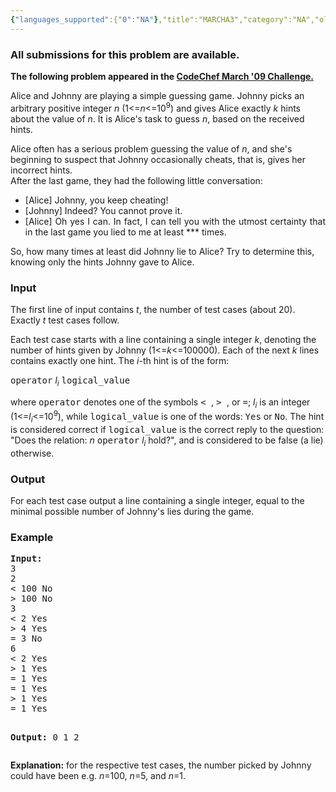 ```yaml
---
{"languages_supported":{"0":"NA"},"title":"MARCHA3","category":"NA","old_version":true,"problem_code":"MARCHA3","tags":{"0":"NA"},"layout":"problem"}
---
```


<h3> All submissions for this problem are available. </h3>
<p><strong>The following problem appeared in the <a href="http://www.codechef.com/MARCH09/">CodeChef March '09 Challenge.</a></strong></p>
<p>Alice and Johnny are playing a simple guessing game. Johnny picks an arbitrary positive integer <i>n</i> (1&lt;=<i>n</i>&lt;=10<sup>9</sup>) and gives Alice exactly <i>k</i> hints about the value of <i>n</i>. It is Alice's task to guess <i>n</i>, based on the received hints. </p>
<p>
Alice often has a serious problem guessing the value of <i>n</i>, and she's beginning to suspect that Johnny occasionally cheats, that is, gives her incorrect hints.<br />
After the last game, they had the following little conversation:</p>
<div align="justify">
<ul>
<li>[Alice] Johnny, you keep cheating!
</li><li>[Johnny] Indeed? You cannot prove it.
</li><li>[Alice] Oh yes I can. In fact, I can tell you with the utmost certainty that in the last game you lied to me at least *** times.
</li></ul>
</div>
<p>
So, how many times at least did Johnny lie to Alice? Try to determine this, knowing only the hints Johnny gave to Alice.</p>
<h3>Input</h3>
<p>The first line of input contains <i>t</i>, the number of test cases (about 20). Exactly <i>t</i> test cases follow. </p>
<p>Each test case starts with a line containing a single integer <i>k</i>, denoting the number of hints given by Johnny (1&lt;=<i>k</i>&lt;=100000). Each of the next <i>k</i> lines contains exactly one hint. The <i>i</i>-th hint is of the form:</p>
<p>
 <tt>operator</tt> <i>l<sub>i</sub></i> <tt>logical_value</tt>
</p>
<p>where <tt>operator</tt> denotes one of the symbols <tt>&lt; </tt>, <tt>> </tt>, or <tt>=</tt>; <i>l<sub>i</sub></i> is an integer (1&lt;=<i>l<sub>i</sub></i>&lt;=10<sup>9</sup>), while <tt>logical_value</tt> is one of the words: <tt>Yes</tt> or <tt>No</tt>. The hint is considered correct if <tt>logical_value</tt> is the correct reply to the question: "Does the relation: <i>n</i> <tt>operator</tt> <i>l<sub>i</sub></i> hold?", and is considered to be false (a lie) otherwise.</p>
<h3>Output</h3>
<p>For each test case output a line containing a single integer, equal to the minimal possible number of Johnny's lies during the game.</p>
<h3>Example</h3>
<pre>
<b>Input:</b>
3
2
&lt; 100 No
> 100 No
3
&lt; 2 Yes
> 4 Yes
= 3 No
6
&lt; 2 Yes
> 1 Yes
= 1 Yes
= 1 Yes
> 1 Yes
= 1 Yes

<b>Output:</b>
0
1
2
</pre><p><b>Explanation:</b> for the respective test cases, the number picked by Johnny could have been e.g. <i>n</i>=100, <i>n</i>=5, and <i>n</i>=1.</p>
    